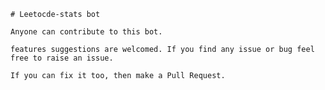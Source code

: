    # Leetocde-stats bot
    
    Anyone can contribute to this bot. 
    
    features suggestions are welcomed. If you find any issue or bug feel free to raise an issue. 
    
    If you can fix it too, then make a Pull Request.
